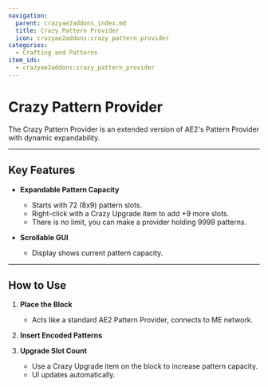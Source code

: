 ```yaml
---
navigation:
  parent: crazyae2addons_index.md
  title: Crazy Pattern Provider
  icon: crazyae2addons:crazy_pattern_provider
categories:
  - Crafting and Patterns
item_ids:
  - crazyae2addons:crazy_pattern_provider
---
```


# Crazy Pattern Provider

<BlockImage id="crazyae2addons:crazy_pattern_provider" scale="4"></BlockImage>

The Crazy Pattern Provider is an extended version of AE2's Pattern Provider with dynamic expandability.

---

## Key Features

- **Expandable Pattern Capacity**
  - Starts with 72 (8x9) pattern slots.
  - Right-click with a Crazy Upgrade item to add +9 more slots.
  - There is no limit, you can make a provider holding 9999 patterns.

- **Scrollable GUI**
    - Display shows current pattern capacity.
---

## How to Use

1. **Place the Block**
   - Acts like a standard AE2 Pattern Provider, connects to ME network.

2. **Insert Encoded Patterns**

3. **Upgrade Slot Count**
   - Use a Crazy Upgrade item on the block to increase pattern capacity.
   - UI updates automatically.